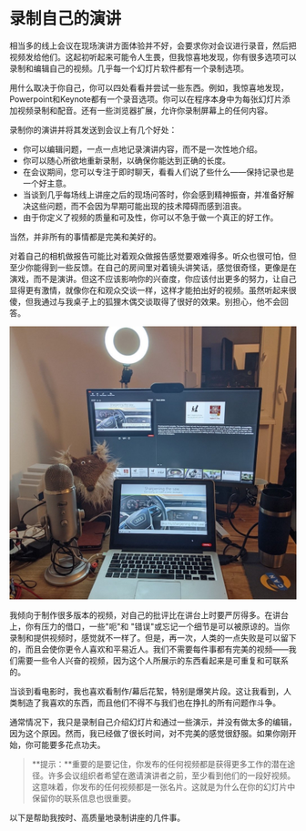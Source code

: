 # 录制自己的演讲

相当多的线上会议在现场演讲方面体验并不好，会要求你对会议进行录音，然后把视频发给他们。这起初听起来可能令人生畏，但我惊喜地发现，你有很多选项可以录制和编辑自己的视频。几乎每一个幻灯片软件都有一个录制选项。

用什么取决于你自己，你可以四处看看并尝试一些东西。例如，我惊喜地发现，Powerpoint和Keynote都有一个录音选项。你可以在程序本身中为每张幻灯片添加视频录制和配音。还有一些浏览器扩展，允许你录制屏幕上的任何内容。

录制你的演讲并将其发送到会议上有几个好处：

-   你可以编辑问题，一点一点地记录演讲内容，而不是一次性地介绍。
-   你可以随心所欲地重新录制，以确保你能达到正确的长度。
-   在会议期间，您可以专注于即时聊天，看看人们说了些什么——保持记录也是一个好主意。
-   当谈到几乎每场线上讲座之后的现场问答时，你会感到精神振奋，并准备好解决这些问题，而不会因为早期可能出现的技术障碍而感到沮丧。
-   由于你定义了视频的质量和可及性，你可以不急于做一个真正的好工作。

当然，并非所有的事情都是完美和美好的。

对着自己的相机做报告可能比对着观众做报告感觉要艰难得多。听众也很可怕，但至少你能得到一些反馈。在自己的房间里对着镜头讲笑话，感觉很奇怪，更像是在演戏，而不是演讲。但这不应该影响你的兴奋度，你应该付出更多的努力，让自己显得更有激情，就像你在和观众交谈一样，这样才能拍出好的视频。虽然听起来很傻，但我通过与我桌子上的狐狸木偶交谈取得了很好的效果。别担心，他不会回答。

![狐狸木偶的计算机设置](../images/e6c9d24ely1h0anyijrr1j20sg0r4n1l.jpg)

我倾向于制作很多版本的视频，对自己的批评比在讲台上时要严厉得多。在讲台上，你有压力的借口，一些"呃"和 "错误"或忘记一个细节是可以被原谅的。当你录制和提供视频时，感觉就不一样了。但是，再一次，人类的一点失败是可以留下的，而且会使你更令人喜欢和平易近人。我们不需要每件事都有完美的视频——我们需要一些令人兴奋的视频，因为这个人所展示的东西看起来是可重复和可联系的。

当谈到看电影时，我也喜欢看制作/幕后花絮，特别是爆笑片段。这让我看到，人类制造了我喜欢的东西，而且他们不得不与我们也在挣扎的所有问题作斗争。

通常情况下，我只是录制自己介绍幻灯片和通过一些演示，并没有做太多的编辑，因为这个原因。然而，我已经做了很长时间，对不完美的感觉很舒服。如果你刚开始，你可能要多花点功夫。

> **提示：**重要的是要记住，你发布的任何视频都是获得更多工作的潜在途径。许多会议组织者希望在邀请演讲者之前，至少看到他们的一段好视频。这意味着，你发布的任何视频都是一张名片。这就是为什么在你的幻灯片中保留你的联系信息也很重要。

以下是帮助我按时、高质量地录制讲座的几件事。